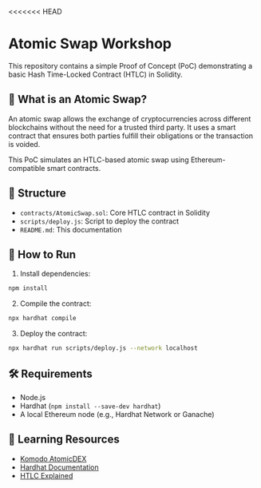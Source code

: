 <<<<<<< HEAD
# Atomic Swap Workshop

This repository contains a simple Proof of Concept (PoC) demonstrating a basic Hash Time-Locked Contract (HTLC) in Solidity.

## 🔄 What is an Atomic Swap?

An atomic swap allows the exchange of cryptocurrencies across different blockchains without the need for a trusted third party. It uses a smart contract that ensures both parties fulfill their obligations or the transaction is voided.

This PoC simulates an HTLC-based atomic swap using Ethereum-compatible smart contracts.

## 📁 Structure

- `contracts/AtomicSwap.sol`: Core HTLC contract in Solidity
- `scripts/deploy.js`: Script to deploy the contract
- `README.md`: This documentation

## 🚀 How to Run

1. Install dependencies:
```bash
npm install
```

2. Compile the contract:
```bash
npx hardhat compile
```

3. Deploy the contract:
```bash
npx hardhat run scripts/deploy.js --network localhost
```

## 🛠️ Requirements

- Node.js
- Hardhat (`npm install --save-dev hardhat`)
- A local Ethereum node (e.g., Hardhat Network or Ganache)

## 🧠 Learning Resources

- [Komodo AtomicDEX]([https://komodoplatform.com/atomicdex](https://komodoplatform.com/en/docs/komodo-defi-framework/))
- [Hardhat Documentation](https://hardhat.org/)
- [HTLC Explained]([https://cointelegraph.com/explained/what-are-hash-time-locked-contracts-htlcs](https://www.ledger.com/academy/glossary/hashed-timelock-contract-htlc#:~:text=A%20Hashed%20TimeLock%20Contract%20is,around%20revealing%20a%20secret%20key.))
